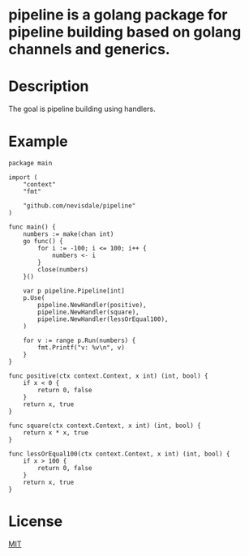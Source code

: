 # pipeline is a golang package for pipeline building based on golang channels and generics.

# Description
The goal is pipeline building using handlers.

# Example

```golang
package main

import (
	"context"
	"fmt"

	"github.com/nevisdale/pipeline"
)

func main() {
	numbers := make(chan int)
	go func() {
		for i := -100; i <= 100; i++ {
			numbers <- i
		}
		close(numbers)
	}()

	var p pipeline.Pipeline[int]
	p.Use(
		pipeline.NewHandler(positive),
		pipeline.NewHandler(square),
		pipeline.NewHandler(lessOrEqual100),
	)

	for v := range p.Run(numbers) {
		fmt.Printf("v: %v\n", v)
	}
}

func positive(ctx context.Context, x int) (int, bool) {
	if x < 0 {
		return 0, false
	}
	return x, true
}

func square(ctx context.Context, x int) (int, bool) {
	return x * x, true
}

func lessOrEqual100(ctx context.Context, x int) (int, bool) {
	if x > 100 {
		return 0, false
	}
	return x, true
}

```

# License
[MIT](LICENSE)
